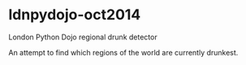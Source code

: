 ldnpydojo-oct2014
=================

London Python Dojo regional drunk detector

An attempt to find which regions of the world are currently drunkest.
